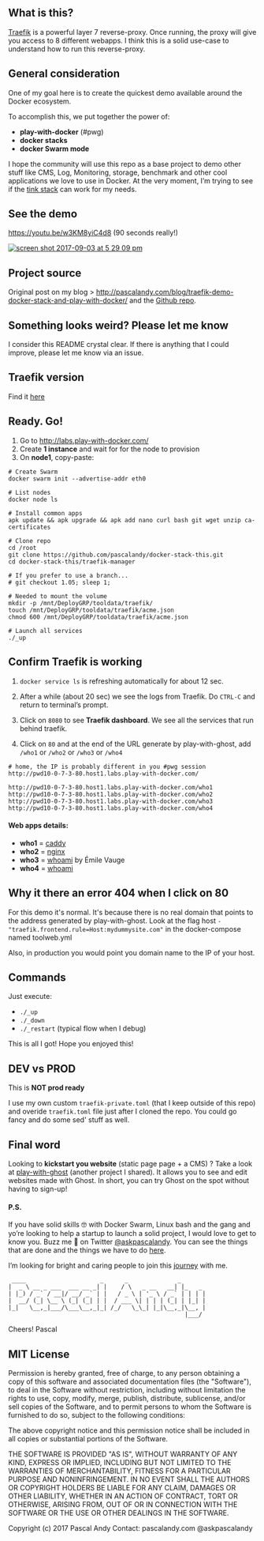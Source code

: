 ## What is this?
[Traefik](https://docs.traefik.io/configuration/backends/docker/) is a powerful layer 7 reverse-proxy. Once running, the proxy will give you access to 8 different webapps. I think this is a solid use-case to understand how to run this reverse-proxy.

## General consideration
One of my goal here is to create the quickest demo available around the Docker ecosystem.

To accomplish this, we put together the power of:

- **play-with-docker** (#pwg)
- **docker stacks**
- **docker Swarm mode**

I hope the community will use this repo as a base project to demo other stuff like CMS, Log, Monitoring, storage, benchmark and other cool applications we love to use in Docker. At the very moment, I’m trying to see if the [tink stack](https://github.com/influxdata/TICK-docker/issues/20) can work for my needs.

## See the demo

https://youtu.be/w3KM8yiC4d8 (90 seconds really!)

[![screen shot 2017-09-03 at 5 29 09 pm](https://user-images.githubusercontent.com/6694151/30006739-a068532a-90cd-11e7-98b8-444bc9a5d8d7.jpg)](https://youtu.be/w3KM8yiC4d8)

## Project source

Original post on my blog > http://pascalandy.com/blog/traefik-demo-docker-stack-and-play-with-docker/ and the [Github repo](https://github.com/pascalandy/docker-stack-this).

## Something looks weird? Please let me know
I consider this README crystal clear. If there is anything that I could improve, please let me know via an issue.

## Traefik version 
Find it [here](https://github.com/pascalandy/docker-stack-this/blob/master/traefik-manager/toolproxy.yml#L12)

## Ready. Go!
1. Go to http://labs.play-with-docker.com/ 
2. Create **1 instance** and wait for for the node to provision
3. On **node1**, copy-paste:

```
# Create Swarm
docker swarm init --advertise-addr eth0

# List nodes
docker node ls

# Install common apps
apk update && apk upgrade && apk add nano curl bash git wget unzip ca-certificates

# Clone repo
cd /root
git clone https://github.com/pascalandy/docker-stack-this.git
cd docker-stack-this/traefik-manager

# If you prefer to use a branch...
# git checkout 1.05; sleep 1;

# Needed to mount the volume
mkdir -p /mnt/DeployGRP/tooldata/traefik/
touch /mnt/DeployGRP/tooldata/traefik/acme.json
chmod 600 /mnt/DeployGRP/tooldata/traefik/acme.json

# Launch all services
./_up
```

## Confirm Traefik is working
1. `docker service ls` is refreshing automatically for about 12 sec.

2. After a while (about 20 sec) we see the logs from Traefik. Do `CTRL-C` and return to terminal’s prompt.

3. Click on `8080` to see **Traefik dashboard**. We see all the services that run behind traefik.

4. Click on `80` and at the end of the URL generate by play-with-ghost, add `/who1` or `/who2` or `/who3` or `/who4` 

```
# home, the IP is probably different in you #pwg session
http://pwd10-0-7-3-80.host1.labs.play-with-docker.com/

http://pwd10-0-7-3-80.host1.labs.play-with-docker.com/who1
http://pwd10-0-7-3-80.host1.labs.play-with-docker.com/who2
http://pwd10-0-7-3-80.host1.labs.play-with-docker.com/who3
http://pwd10-0-7-3-80.host1.labs.play-with-docker.com/who4
```

#### Web apps details:
- **who1** = [caddy](https://hub.docker.com/r/abiosoft/caddy/)
- **who2** = [nginx](https://hub.docker.com/_/nginx/)
- **who3** = [whoami](https://hub.docker.com/r/emilevauge/whoami/) by Émile Vauge
- **who4** = [whoami](https://hub.docker.com/r/emilevauge/whoami/) 

## Why it there an error 404 when I click on 80

For this demo it's normal. It's because there is no real domain that points to the address generated by play-with-ghost. Look at the flag host `- "traefik.frontend.rule=Host:mydummysite.com"` in the docker-compose named toolweb.yml

Also, in production you would point you domain name to the IP of your host.

## Commands
Just execute:

- `./_up`
- `./_down`
- `./_restart` (typical flow when I debug)

This is all I got! Hope you enjoyed this!

## DEV vs PROD
This is **NOT prod ready**

I use my own custom `traefik-private.toml` (that I keep outside of this repo) and overide `traefik.toml` file just after I cloned the repo. You could go fancy and do some sed' stuff as well.

## Final word
Looking to **kickstart you website** (static page page + a CMS) ? Take a look at [play-with-ghost](http://play-with-ghost.com/) (another project I shared). It allows you to see and edit websites made with Ghost. In short, you can try Ghost on the spot without having to sign-up!

#### P.S.
If you have solid skills 🤓 with Docker Swarm, Linux bash and the gang and yo’re looking to help a startup to launch a solid project, I would love to get to know you. Buzz me 👋 on Twitter [@askpascalandy](https://twitter.com/askpascalandy). You can see the things that are done and the things we have to do [here](http://firepress.org/blog/technical-challenges-we-are-facing-now/).

I’m looking for bright and caring people to join this [journey](http://firepress.org/blog/tag/from-the-heart/) with me.

```
 ____                     _      _              _
|  _ \ __ _ ___  ___ __ _| |    / \   _ __   __| |_   _
| |_) / _` / __|/ __/ _` | |   / _ \ | '_ \ / _` | | | |
|  __/ (_| \__ \ (_| (_| | |  / ___ \| | | | (_| | |_| |
|_|   \__,_|___/\___\__,_|_| /_/   \_\_| |_|\__,_|\__, |
                                                  |___/
```

Cheers!
Pascal

## MIT License

Permission is hereby granted, free of charge, to any person obtaining a copy of this software and associated documentation files (the "Software"), to deal in the Software without restriction, including without limitation the rights to use, copy, modify, merge, publish, distribute, sublicense, and/or sell copies of the Software, and to permit persons to whom the Software is furnished to do so, subject to the following conditions:

The above copyright notice and this permission notice shall be included in all copies or substantial portions of the Software.

THE SOFTWARE IS PROVIDED "AS IS", WITHOUT WARRANTY OF ANY KIND, EXPRESS OR IMPLIED, INCLUDING BUT NOT LIMITED TO THE WARRANTIES OF MERCHANTABILITY, FITNESS FOR A PARTICULAR PURPOSE AND NONINFRINGEMENT. IN NO EVENT SHALL THE AUTHORS OR COPYRIGHT HOLDERS BE LIABLE FOR ANY CLAIM, DAMAGES OR OTHER LIABILITY, WHETHER IN AN ACTION OF CONTRACT, TORT OR OTHERWISE, ARISING FROM, OUT OF OR IN CONNECTION WITH THE SOFTWARE OR THE USE OR OTHER DEALINGS IN THE SOFTWARE.

Copyright (c) 2017 Pascal Andy 
Contact: pascalandy.com @askpascalandy